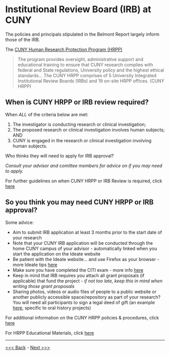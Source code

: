 # Institutional Review Board (IRB) at CUNY  

The policies and principals stipulated in the Belmont Report largely inform those of the IRB.  

The [CUNY Human Research Protection Program (HRPP)](https://www.gc.cuny.edu/About-the-GC/Administrative-Services/Human-Subjects-Research-Protection-Program-(HRPP)) 

> The program provides oversight, administrative support and educational training to ensure that CUNY research complies with federal and State regulations, University policy and the highest ethical standards... The CUNY HRPP comprises of 5 University Integrated Institutional Review Boards (IRBs) and 19 on-site HRPP offices. (CUNY HRPP)

## When is CUNY HRPP or IRB review required?  

When *ALL* of the criteria below are met:  
1. The investigator is conducting research or clinical investigation;  
2. The proposed research or clinical investigation involves human subjects; AND  
3. CUNY is engaged in the research or clinical investigation involving human subjects.  

Who thinks they will need to apply for IRB approval?  

*Consult your advisor and comittee members for advice on if you may need to apply.*  

For further guidelines on when CUNY HRPP or IRB Review is required, click [here](http://www2.cuny.edu/wp-content/uploads/sites/4/page-assets/research/research-compliance/human-research-protection-program-hrpp/hrpp-policies-procedures/HRPP_IRB_Review_Required.pdf)

## So you think you may need CUNY HRPP or IRB approval?  
 
Some advice:  
* Aim to submit IRB application at least 3 months prior to the start date of your research  
* Note that your CUNY IRB application will be conducted through the home CUNY campus of your advisor - automatically linked when you start the application on the Ideate website
* Be patient with the Ideate website... and use Firefox as your browser - more Ideate tips [here](https://www.gc.cuny.edu/CUNY_GC/media/CUNY-Graduate-Center/PDF/GC%20HRPP%20Documents/Ideate%20Help%20Docs/IDEATE-QUICK-TIPS-and-TROUBLESHOOTING-vNov17.pdf?ext=.pdf)  
* Make sure you have completed the CITI exam - more info [here](http://www2.cuny.edu/research/research-compliance/training-education/citi-training/)  
* Keep in mind that IRB requires you attach all grant proposals (if applicable) that fund the project - *if not too late, keep this in mind when writing those grant proposals*  
* Sharing photos, videos or audio files of people to a public website or another publicly accessible space/repository as part of your research? You will need all participants to sign a legal deed of gift (an example [here](http://libraries.uky.edu/user_uploads/372_NunnCenter-Release-Master-2017v5.pdf), specific to oral history projects)

For additional information on the CUNY HRPP policies & procedures, click [here](http://www2.cuny.edu/research/research-compliance/human-research-protection-program-hrpp/hrpp-policies-procedures/#1460557504764-6bb03276-3738)  

For HRPP Educational Materials, click [here](https://www.gc.cuny.edu/About-the-GC/Administrative-Services/Human-Subjects-Research-Protection-Program-(HRPP)/HRPP-Educational-Materials)  

******

[<<< Back](belmont.md) - [Next >>>](beyond.md)